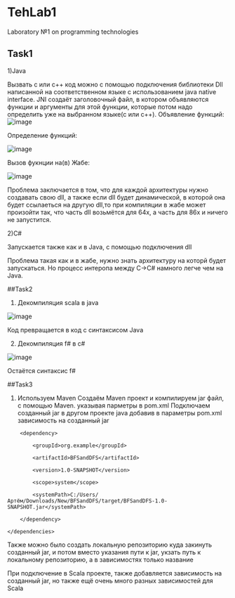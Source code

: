 # TehLab1
Laboratory №1 on programming technologies
## Task1
1)Java

Вызвать с или с++ код можно с помощью подключения библиотеки Dll написанной на соответственном языке с использованием java native interface. JNI создаёт заголовочный файл, в котором объявляются функции и аргументы для этой функции, которые потом надо определить уже на выбранном языке(с или с++). 
Объявление функций:
![image](https://user-images.githubusercontent.com/54327287/156578026-4a5166f1-e70a-4e35-8c4e-cbc6a49883a8.png)

Определение функций:

![image](https://user-images.githubusercontent.com/54327287/156578275-b14ab805-58b3-40ce-9f65-db2885e05415.png)

Вызов фукнции на(в) Жабе:

![image](https://user-images.githubusercontent.com/54327287/156578537-5ac34e49-19ab-400a-bdd6-27e1c2befd38.png)

Проблема заключается в том, что для каждой архитектуры нужно создавать свою dll, а также если dll будет динамической, в которой она будет ссылаеться на другую dll,то при компиляции в жабе может произойти так, что часть dll возьмётся для 64х, а часть для 86х и ничего не запустится.

2)С#

Запускается также как и в Java, с помощью подключения dll

Проблема такая как и в жабе, нужно знать архитектуру на которй будет запускаться. Но процесс интеропа между C->C# намного легче чем на Java.

##Task2
1. Декомпиляция scala в java

![image](https://user-images.githubusercontent.com/54327287/156582284-8369d04f-cac7-4cb1-aafb-df2ab99b5bfd.png)

Код превращается в код с синтаксисом Java

2. Декомпиляция f# в с#

![image](https://user-images.githubusercontent.com/54327287/156581524-2d25d5ff-7826-4031-a9e5-86aa7c6d8860.png)

Остаётся синтаксис f#

##Task3

1. Используем Maven
Создаём Maven проект и компилируем jar файл, с помощью Maven. указывая парметры в pom.xml
Подключаем созданный jar в другом проекте java добавив в параметры pom.xml зависимость на созданный jar
  <dependencies>
  
        <dependency>
          
            <groupId>org.example</groupId>
          
            <artifactId>BFSandDFS</artifactId>
          
            <version>1.0-SNAPSHOT</version>
          
            <scope>system</scope>
          
            <systemPath>C:/Users/Артём/Downloads/New/BFSandDFS/target/BFSandDFS-1.0-SNAPSHOT.jar</systemPath>
          
        </dependency>
  
    </dependencies>
    
Также можно было создать локальную репозиторию куда закинуть созданный jar, и потом вместо указания пути к jar, укзать путь к локальному репозиторию, а в зависимостях только название

При подключение в Scala проекте, также добавляется зависимость на созданный jar, но также ещё очень много разных зависимостей для Scala
